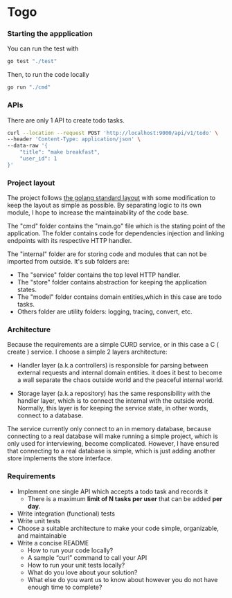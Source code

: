 # Togo
### Starting the appplication
You can run the test with
```bash
go test "./test"
```

Then, to run the code locally
```bash
go run "./cmd"
```

### APIs
There are only 1 API to create todo tasks.
```bash
curl --location --request POST 'http://localhost:9000/api/v1/todo' \
--header 'Content-Type: application/json' \
--data-raw '{
    "title": "make breakfast",
    "user_id": 1
}'
```

### Project layout
The project follows [the golang standard layout](https://github.com/golang-standards/project-layout) 
with some modification to keep the layout as simple as possible. By separating logic to its own module, 
I hope to increase the maintainability of the code base.

The "cmd" folder contains the "main.go" file which is the stating point of the application.
The folder contains code for dependencies injection and linking endpoints with its respective HTTP handler.

The "internal" folder are for storing code and modules that can not be imported from outside. 
It's sub folders are:
 - The "service" folder contains the top level HTTP handler.
 - The "store" folder contains abstraction for keeping the application states.
 - The "model" folder contains domain entities,which in this case are todo tasks.
 - Others folder are utility folders: logging, tracing, convert, etc.

### Architecture
Because the requirements are a simple CURD service, or in this case a C ( create ) service. 
I choose a simple 2 layers architecture:

- Handler layer (a.k.a controllers) is responsible for parsing between external requests and internal domain entities.
it does it best to become a wall separate the chaos outside world and the peaceful internal world.

- Storage layer (a.k.a repository) has the same responsibility with the handler layer,
which is to connect the internal with the outside world. Normally, this layer is for keeping the service state, 
 in other words, connect to a database.

The service currently only connect to an in memory database, because connecting to a real database will
make running a simple project, which is only used for interviewing, become complicated. However, I have ensured
that connecting to a real database is simple, which is just adding another store implements the store interface.

### Requirements

- Implement one single API which accepts a todo task and records it
  - There is a maximum **limit of N tasks per user** that can be added **per day**.
- Write integration (functional) tests
- Write unit tests
- Choose a suitable architecture to make your code simple, organizable, and maintainable
- Write a concise README
  - How to run your code locally?
  - A sample “curl” command to call your API
  - How to run your unit tests locally?
  - What do you love about your solution?
  - What else do you want us to know about however you do not have enough time to complete?
